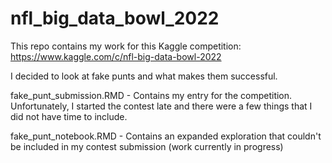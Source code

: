# nfl_big_data_bowl_2022

This repo contains my work for this Kaggle competition: https://www.kaggle.com/c/nfl-big-data-bowl-2022

I decided to look at fake punts and what makes them successful.

fake_punt_submission.RMD - Contains my entry for the competition. Unfortunately, I started the contest late and there were a few things that I did not have time to include.

fake_punt_notebook.RMD - Contains an expanded exploration that couldn't be included in my contest submission (work currently in progress)

